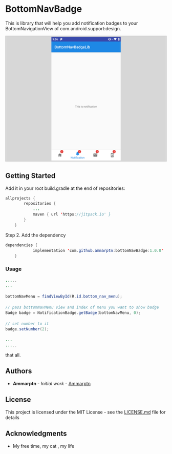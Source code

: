 # BottomNavBadge

This is library that will help you add notification badges to your BottomNavigationView of com.android.support:design.

![bottomNavBadge](https://raw.githubusercontent.com/ammarptn/bottomNavBadge/master/src.png)

## Getting Started
Add it in your root build.gradle at the end of repositories:
```java
allprojects {
		repositories {
			...
			maven { url 'https://jitpack.io' }
		}
	}
```
Step 2. Add the dependency
```java
dependencies {
	        implementation 'com.github.ammarptn:bottomNavBadge:1.0.0'
	}
```
### Usage
```java
.....
...

bottomNavMenu = findViewById(R.id.bottom_nav_menu);

// pass bottomNavMenu view and index of menu you want to show badge
Badge badge = NotificationBadge.getBadge(bottomNavMenu, 0); 

// set number to it
badge.setNumber(2); 

...
.....

```

that all.


## Authors

* **Ammarptn** - *Initial work* - [Ammarptn](https://github.com/ammarptn)


## License

This project is licensed under the MIT License - see the [LICENSE.md](LICENSE.md) file for details

## Acknowledgments

* My free time, my cat , my life


